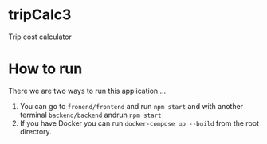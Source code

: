 # tripCalc3
Trip cost calculator

# How to run
 There we are two ways to run this application ... 
 
 1. You can go to `fronend/frontend` and run `npm start` and with another terminal `backend/backend` andrun         `npm start`
 2. If you have Docker you can run `docker-compose up --build` from the root directory.


